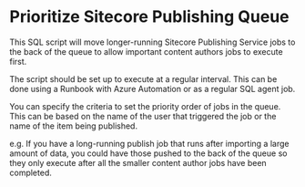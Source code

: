 # Prioritize Sitecore Publishing Queue
This SQL script will move longer-running Sitecore Publishing Service jobs to the back of the queue to allow important content authors jobs to execute first.

The script should be set up to execute at a regular interval. This can be done using a Runbook with Azure Automation or as a regular SQL agent job.

You can specify the criteria to set the priority order of jobs in the queue. This can be based on the name of the user that triggered the job or the name of the item being published.

e.g. If you have a long-running publish job that runs after importing a large amount of data, you could have those pushed to the back of the queue so they only execute after all the smaller content author jobs have been completed.
